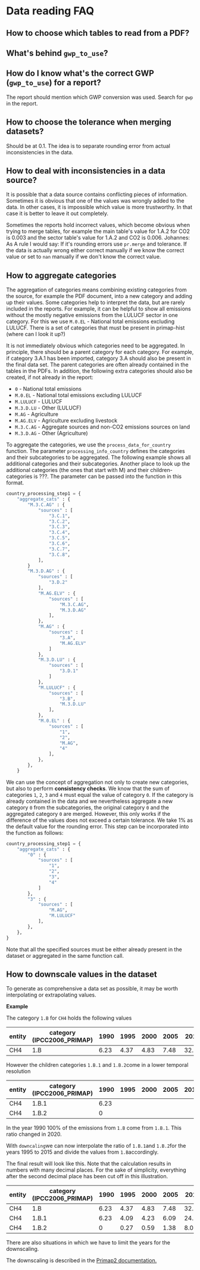 # Data reading FAQ

## How to choose which tables to read from a PDF?

## What's behind `gwp_to_use`?

## How do I know what's the correct GWP (`gwp_to_use`) for a report?

The report should mention which GWP conversion was used. Search for `gwp` in the report.

## How to choose the tolerance when merging datasets?

Should be at 0.1. The idea is to separate rounding error from actual inconsistencies in the data.

## How to deal with inconsistencies in a data source?

It is possible that a data source contains conflicting pieces of information. Sometimes it is obvious that one of the
values was wrongly added to the data. In other cases, it is impossible which value is more trustworthy. In that case it
is better to leave it out completely.

Sometimes the reports hold incorrect values, which become obvious when trying to merge tables, for example the main
table's value for 1.A.2 for CO2 is 0.003 and the sector table's value for 1.A.2 and CO2 is 0.006.
Johannes: As A rule I would say: If it's rounding errors use `pr.merge` and tolerance. If the data is actually wrong
either correct manually if we know the correct value or set to `nan` manually if we don't know the correct value.

## How to aggregate categories

The aggregation of categories means combining existing categories from the source, for example the PDF document, into a
new category and adding up their values. Some categories help to interpret the data, but are rarely included in the
reports. For example, it can be helpful to show all emissions without the mostly negative emissions from the LULUCF
sector in one category. For this we use `M.0.EL` - National total emissions excluding LULUCF. There is a set of
categories that must be present in primap-hist (where can I look it up?)

It is not immediately obvious which categories need to be aggregated. In principle, there should be a parent category
for each category. For example, if category 3.A.1 has been imported, category 3.A should also be present in the final
data set. The parent categories are often already contained in the tables in the PDFs. In addition, the following extra
categories should also be created, if not already in the report:

* `0` - National total emissions
* `M.0.EL` - National total emissions excluding LULUCF
* `M.LULUCF` - LULUCF
* `M.3.D.LU` - Other (LULUCF)
* `M.AG` - Agriculture
* `M.AG.ELV` - Agriculture excluding livestock
* `M.3.C.AG` - Aggregate sources and non-CO2 emissions sources on land
* `M.3.D.AG` - Other (Agriculture)

To aggregate the categories, we use the `process_data_for_country` function. The parameter `processing_info_country`
defines the categories and their subcategories to be aggregated. The following example shows all additional categories
and their subcategories. Another place to look up the additional categories (the ones that start with M) and their
children-categories is ???. The parameter can be passed into the function in this format.

```python
country_processing_step1 = {
    "aggregate_cats" : {
        "M.3.C.AG" : {
            "sources" : [
                "3.C.1",
                "3.C.2",
                "3.C.3",
                "3.C.4",
                "3.C.5",
                "3.C.6",
                "3.C.7",
                "3.C.8",
            ],
        }
        "M.3.D.AG" : {
            "sources" : [
                "3.D.2"
            ],
            "M.AG.ELV" : {
                "sources" : [
                    "M.3.C.AG",
                    "M.3.D.AG"
                ],
            },
            "M.AG" : {
                "sources" : [
                    "3.A",
                    "M.AG.ELV"
                ]
            },
            "M.3.D.LU" : {
                "sources" : [
                    "3.D.1"
                ]
            },
            "M.LULUCF" : {
                "sources" : [
                    "3.B",
                    "M.3.D.LU"
                ],
            },
            "M.0.EL" : {
                "sources" : [
                    "1",
                    "2",
                    "M.AG",
                    "4"
                ],
            },
        },
    }
```

We can use the concept of aggregation not only to create new categories, but also to perform **consistency checks**. We
know that the sum of categories `1`, `2`, `3` and `4` must equal the value of category `0`. If the category is already
contained in the data and we nevertheless aggregate a new category `0` from the subcategories, the original category `0`
and the aggregated category `0` are merged. However, this only works if the difference of the values does not exceed a
certain tolerance. We take 1% as the default value for the rounding error. This step can be incorporated into the
function as follows:

```python
country_processing_step1 = {
    "aggregate_cats" : {
        "0" : {
            "sources" : [
                "1",
                "2",
                "3",
                "4"
            ]
        },
        "3" : {
            "sources" : [
                "M.AG",
                "M.LULUCF"
            ],
        },
    },
}
```

Note that all the specified sources must be either already present in the dataset or aggregated in the same function
call.

## How to downscale values in the dataset
To generate as comprehensive a data set as possible, it may be worth interpolating or extrapolating values.

**Example**

The category `1.B` for `CH4` holds the following values

| entity | category (IPCC2006_PRIMAP) | 1990 | 1995 | 2000 | 2005 | 2010  | 2015 | 2020 |
| ------ | -------------------------- | ---- | ---- | ---- | ---- | ----- | ---- | ---- |
| CH4    | 1.B                        | 6.23 | 4.37 | 4.83 | 7.48 | 32.33 | 61.0 | 52.2 |

However the children categories `1.B.1` and `1.B.2`come in a lower temporal resolution


| entity | category (IPCC2006_PRIMAP) | 1990 | 1995 | 2000 | 2005 | 2010 | 2015 | 2020  |
| ------ | -------------------------- | ---- | ---- | ---- | ---- | ---- | ---- | ----- |
| CH4    | 1.B.1                      | 6.23 |      |      |      |      |      | 32.99 |
| CH4    | 1.B.2                      | 0    |      |      |      |      |      | 19.51 |

In the year 1990 100% of the emissions from `1.B` come from `1.B.1`. This ratio changed in 2020.

With `downcaling`we can now interpolate the ratio of `1.B.1`and `1.B.2`for the years 1995 to 2015 and divide the values from `1.B`accordingly.

The final result will look like this. Note that the calculation results in numbers with many decimal places. For the sake of simplicity, everything after the second decimal place has been cut off in this illustration.

| entity | category (IPCC2006_PRIMAP) | 1990 | 1995 | 2000 | 2005 | 2010  | 2015  | 2020  |
| ------ | -------------------------- | ---- | ---- | ---- | ---- | ----- | ----- | ----- |
| CH4    | 1.B                        | 6.23 | 4.37 | 4.83 | 7.48 | 32.33 | 61.0  | 52.2  |
| CH4    | 1.B.1                      | 6.23 | 4.09 | 4.23 | 6.09 | 24.32 | 42.10 | 32.99 |
| CH4    | 1.B.2                      | 0    | 0.27 | 0.59 | 1.38 | 8.00  | 18.89 | 19.51 |

There are also situations in which we have to limit the years for the downscaling.

The downscaling is described in the [Primap2 documentation.](https://primap2.readthedocs.io/en/stable/special_usage.html#Downscaling)
